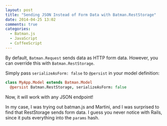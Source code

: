 ```yaml
---
layout: post
title: "Sending JSON Instead of Form Data with Batman.RestStorage"
date: 2014-04-25 13:02
comments: true
categories:
  - Batman.js
  - JavaScript
  - CoffeeScript
---
```


By default, `Batman.Request` sends data as HTTP form data. However, you can override this with `Batman.RestStorage`.

<!-- more -->


Simply pass `serializeAsForm: false` to `@persist` in your model definition:

```coffeescript
class MyApp.Model extends Batman.Model
  @persist Batman.RestStorage, serializeAsForm: false
```

Now, it will work with any JSON endpoint!

In my case, I was trying out batman.js and Martini, and I was surprised to find that RestStorage sends form data. I guess you never notice with Rails, since it puts everything into the `params` hash.